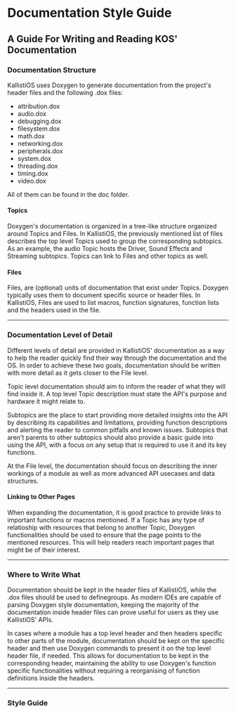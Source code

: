 # Documentation Style Guide

## A Guide For Writing and Reading KOS' Documentation

### Documentation Structure

KallistiOS uses Doxygen to generate documentation from the project's header 
files and the following .dox files:

- attribution.dox 
- audio.dox
- debugging.dox
- filesystem.dox
- math.dox
- networking.dox
- peripherals.dox
- system.dox
- threading.dox
- timing.dox
- video.dox

All of them can be found in the doc folder.

#### Topics

Doxygen's documentation is organized in a tree-like structure organized around
Topics and Files. In KallistiOS, the previously mentioned list of files describes
the top level Topics used to group the corresponding subtopics. As an example,
the audio Topic hosts the Driver, Sound Effects and Streaming subtopics.
Topics can link to Files and other topics as well. 

#### Files

Files, are (optional) units of documentation that exist under Topics. Doxygen
typically uses them to document specific source or header files. In KallistiOS,
Files are used to list macros, function signatures, function lists and the
headers used in the file.

---

### Documentation Level of Detail

Different levels of detail are provided in KallistiOS' documentation as a way to
help the reader quickly find their way through the documentation and the OS.
In order to achieve these two goals, documentation should be written with more
detail as it gets closer to the File level.

Topic level documentation should aim to inform the reader of what they will find
inside it. A top level Topic description must state the API's purpose and
hardware it might relate to.

Subtopics are the place to start providing more detailed insights into the API
by describing its capabilities and limitations, providing function descriptions 
and alerting the reader to common pitfalls and known issues. Subtopics that
aren't parents to other subtopics should also provide a basic guide into using 
the API, with a focus on any setup that is required to use it and its key
functions.

At the File level, the documentation should focus on describing the inner
workings of a module as well as more advanced API usecases and data structures.

#### Linking to Other Pages

When expanding the documentation, it is good practice to provide links to
important functions or macros mentioned. If a Topic has any type of relatioship
with resources that belong to another Topic, Doxygen functionalities should be
used to ensure that the page points to the mentioned resources. 
This will help readers reach important pages that might be of their interest.

---

### Where to Write What

Documentation should be kept in the header files of KallistiOS, while the .dox
files should be used to definegroups. As modern IDEs are capable of parsing
Doxygen style documentation, keeping the majority of the documentation inside
header files can prove useful for users as they use KallistiOS' APIs.

In cases where a module has a top level header and then headers specific to
other parts of the module, documentation should be kept on the specific header
and then use Doxygen commands to present it on the top level header file, if
needed. This allows for documentation to be kept in the corresponding header,
maintaining the ability to use Doxygen's function specific functionalities
without requiring a reorganising of function definitions inside the headers. 

---

### Style Guide